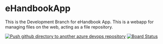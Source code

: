 # eHandbookApp 
This is the Development Branch for eHandbook App. This is a webapp for managing files on the web, acting as a file repository.

[![Push github directory to another azure devops repository](https://github.com/dariemcarlosdev/eHandbookApp/actions/workflows/deploy.yml/badge.svg)](https://github.com/dariemcarlosdev/eHandbookApp/actions/workflows/deploy.yml)
[![Board Status](https://dev.azure.com/MDPCS/b3a7dbe2-ff4e-40e5-82e7-9350ca5e9d3f/bbc53616-09f7-4d25-9172-fbc111897c51/_apis/work/boardbadge/c6479634-6061-4360-b58d-367c8f39885e?columnOptions=1)](https://dev.azure.com/MDPCS/b3a7dbe2-ff4e-40e5-82e7-9350ca5e9d3f/_boards/board/t/bbc53616-09f7-4d25-9172-fbc111897c51/Stories/)
